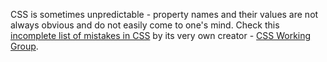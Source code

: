 CSS is sometimes unpredictable - property names and their values are not always obvious and do not easily come to one's mind. Check this [incomplete list of mistakes in CSS](https://wiki.csswg.org/ideas/mistakes) by its very own creator - [CSS Working Group](https://www.w3.org/Style/CSS/).
